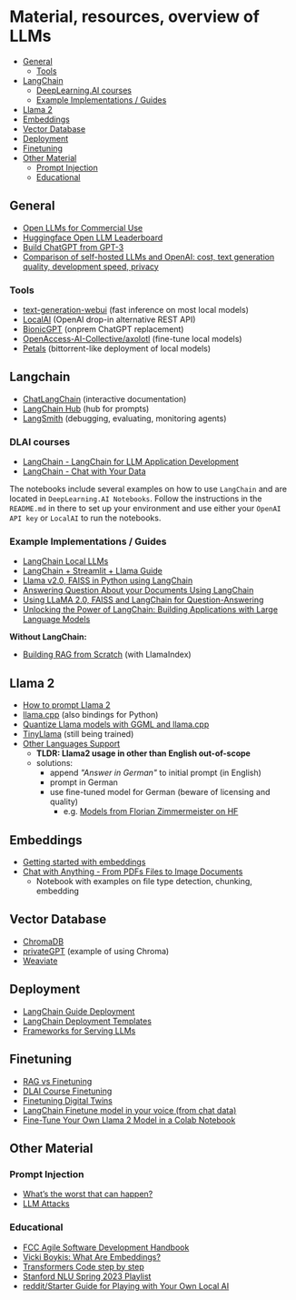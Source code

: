 # Material, resources, overview of LLMs

- [General](#general)
  - [Tools](#tools)
- [LangChain](#langchain)
  - [DeepLearning.AI courses](#dlai-courses)
  - [Example Implementations / Guides](#example-implementations--guides)
- [Llama 2](#llama-2)
- [Embeddings](#embeddings)
- [Vector Database](#vector-database)
- [Deployment](#deployment)
- [Finetuning](#finetuning)
- [Other Material](#other-material)
  - [Prompt Injection](#prompt-injection)
  - [Educational](#educational)

## General

- [Open LLMs for Commercial Use](https://github.com/eugeneyan/open-llms)
- [Huggingface Open LLM Leaderboard](https://huggingface.co/spaces/HuggingFaceH4/open_llm_leaderboard)
- [Build ChatGPT from GPT-3](https://learnprompting.org/docs/applied_prompting/build_chatgpt)
- [Comparison of self-hosted LLMs and OpenAI: cost, text generation quality,
  development speed, privacy](https://betterprogramming.pub/you-dont-need-hosted-llms-do-you-1160b2520526)

### Tools
- [text-generation-webui](https://github.com/oobabooga/text-generation-webui) (fast inference on most local models)
- [LocalAI](https://github.com/go-skynet/LocalAI) (OpenAI drop-in alternative REST API)
- [BionicGPT](https://github.com/purton-tech/bionicgpt) (onprem ChatGPT 
  replacement)
- [OpenAccess-AI-Collective/axolotl](https://github.com/OpenAccess-AI-Collective/axolotl) (fine-tune local models)
- [Petals](https://github.com/bigscience-workshop/petals) (bittorrent-like 
  deployment of local models)
## Langchain
- [ChatLangChain](https://chat.langchain.com/) (interactive documentation)
- [LangChain Hub](https://smith.langchain.com/hub) (hub for prompts)
- [LangSmith](https://smith.langchain.com/) (debugging, evaluating, monitoring agents)

### DLAI courses
- [LangChain - LangChain for LLM Application Development](https://learn.deeplearning.ai/langchain/lesson/1/introduction)
- [LangChain - Chat with Your Data](https://learn.deeplearning.ai/langchain-chat-with-your-data/lesson/1/introduction)

The notebooks include several examples on how to use `LangChain` and are 
located in `DeepLearning.AI Notebooks`. Follow the instructions 
in the `README.md` in there to set up your environment and use either your 
`OpenAI API key` or `LocalAI` to run the notebooks.

### Example Implementations / Guides

- [LangChain Local LLMs](https://python.langchain.com/docs/guides/local_llms)
- [LangChain + Streamlit + Llama Guide](https://ai.plainenglish.io/%EF%B8%8F-langchain-streamlit-llama-bringing-conversational-ai-to-your-local-machine-a1736252b172?gi=cfed6e717c75)
- [Llama v2.0, FAISS in Python using LangChain](https://webcache.googleusercontent.com/search?q=cache:https://medium.com/@mayuresh.gawai/implementation-of-llama-v2-in-python-using-langchain-%EF%B8%8F-ebebe82e881b)
- [Answering Question About your Documents Using LangChain](https://webcache.googleusercontent.com/search?q=cache:https://artificialcorner.com/answering-question-about-your-documents-using-langchain-and-not-openai-2f75b8d639ae)
- [Using LLaMA 2.0, FAISS and LangChain for Question-Answering](https://medium.com/@murtuza753/using-llama-2-0-faiss-and-langchain-for-question-answering-on-your-own-data-682241488476)
- [Unlocking the Power of LangChain: Building Applications with Large Language Models](https://medium.com/@_aigeek/unlocking-the-power-of-langchain-building-applications-with-large-language-models-e834e5f50acb)

**Without LangChain:**
-  [Building RAG from Scratch](https://gpt-index.readthedocs.io/en/latest/examples/low_level/oss_ingestion_retrieval.html) (with 
   LlamaIndex)

## Llama 2
- [How to prompt Llama 2](https://huggingface.co/blog/llama2#how-to-prompt-llama-2)
- [llama.cpp](https://github.com/ggerganov/llama.cpp) (also bindings for Python)
- [Quantize Llama models with GGML and llama.cpp](https://towardsdatascience.com/quantize-llama-models-with-ggml-and-llama-cpp-3612dfbcc172)
- [TinyLlama](https://github.com/jzhang38/TinyLlama) (still being trained)
- [Other Languages Support](https://heidloff.net/article/llm-languages-german/)
  - **TLDR: Llama2 usage in other than English out-of-scope**
  - solutions: 
    - append *"Answer in German"* to initial prompt (in English)
    - prompt in German
    - use fine-tuned model for German (beware of licensing and quality)
      - e.g. [Models from Florian Zimmermeister on HF](https://huggingface.co/flozi00)

## Embeddings
- [Getting started with embeddings](https://huggingface.co/blog/getting-started-with-embeddings)
- [Chat with Anything - From PDFs Files to Image Documents](https://github.com/keitazoumana/Medium-Articles-Notebooks/blob/main/Chat_With_Any_Document.ipynb)
  - Notebook with examples on file type detection, chunking, embedding

## Vector Database
- [ChromaDB](https://www.trychroma.com/)
- [privateGPT](https://github.com/imartinez/privateGPT) (example of using Chroma)
- [Weaviate](https://weaviate.io/)

## Deployment
- [LangChain Guide Deployment](https://python.langchain.com/docs/guides/deployments/)
- [LangChain Deployment Templates](https://python.langchain.com/docs/guides/deployments/template_repos)
- [Frameworks for Serving LLMs](https://betterprogramming.pub/frameworks-for-serving-llms-60b7f7b23407)

## Finetuning
- [RAG vs Finetuning](https://towardsdatascience.com/rag-vs-finetuning-which-is-the-best-tool-to-boost-your-llm-application-94654b1eaba7)
- [DLAI Course Finetuning](https://learn.deeplearning.ai/finetuning-large-language-models/lesson/1/introduction)
- [Finetuning Digital Twins](https://betterprogramming.pub/unleash-your-digital-twin-how-fine-tuning-llm-can-create-your-perfect-doppelganger-b5913e7dda2e?gi=2e25e4e85b76)
- [LangChain Finetune model in your voice (from chat data)](https://blog.langchain.dev/chat-loaders-finetune-a-chatmodel-in-your-voice/)
- [Fine-Tune Your Own Llama 2 Model in a Colab Notebook](https://webcache.googleusercontent.com/search?q=cache:https://towardsdatascience.com/fine-tune-your-own-llama-2-model-in-a-colab-notebook-df9823a04a32)

## Other Material

### Prompt Injection
- [What’s the worst that can happen?](https://simonwillison.net/2023/Apr/14/worst-that-can-happen/)
- [LLM Attacks](https://github.com/llm-attacks/llm-attacks)
 
### Educational
- [FCC Agile Software Development Handbook](https://www.freecodecamp.org/news/agile-software-development-handbook/)
- [Vicki Boykis: What Are Embeddings?](https://raw.githubusercontent.com/veekaybee/what_are_embeddings/main/embeddings.pdf)
- [Transformers Code step by step](https://towardsdatascience.com/nanogpt-learning-transformers-code-first-part-1-f2044cf5bca0)
- [Stanford NLU Spring 2023 Playlist](https://www.youtube.com/playlist?list=PLoROMvodv4rOwvldxftJTmoR3kRcWkJBp)
- [reddit/Starter Guide for Playing with Your Own Local AI](https://www.reddit.com/r/LocalLLaMA/comments/16y95hk/a_starter_guide_for_playing_with_your_own_local_ai/)
